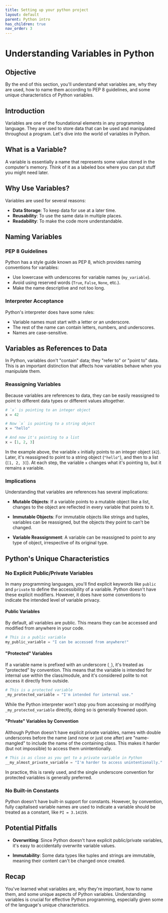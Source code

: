 ```yaml
---
title: Setting up your python project
layout: default
parent: Python intro
has_children: true
nav_order: 3
---
```


# Understanding Variables in Python

## Objective

By the end of this section, you'll understand what variables are, why they are used, how to name them according to PEP 8 guidelines, and some unique characteristics of Python variables.

## Introduction

Variables are one of the foundational elements in any programming language. They are used to store data that can be used and manipulated throughout a program. Let's dive into the world of variables in Python.

## What is a Variable?

A variable is essentially a name that represents some value stored in the computer's memory. Think of it as a labeled box where you can put stuff you might need later.

## Why Use Variables?

Variables are used for several reasons:

- **Data Storage**: To keep data for use at a later time.
- **Reusability**: To use the same data in multiple places.
- **Readability**: To make the code more understandable.

## Naming Variables

### PEP 8 Guidelines

Python has a style guide known as PEP 8, which provides naming conventions for variables:

- Use lowercase with underscores for variable names (`my_variable`).
- Avoid using reserved words (`True`, `False`, `None`, etc.).
- Make the name descriptive and not too long.

### Interpreter Acceptance

Python's interpreter does have some rules:

- Variable names must start with a letter or an underscore.
- The rest of the name can contain letters, numbers, and underscores.
- Names are case-sensitive.


## Variables as References to Data

In Python, variables don't "contain" data; they "refer to" or "point to" data. This is an important distinction that affects how variables behave when you manipulate them. 

### Reassigning Variables

Because variables are references to data, they can be easily reassigned to point to different data types or different values altogether.

```python
# `x` is pointing to an integer object
x = 42

# Now `x` is pointing to a string object
x = "hello"

# And now it's pointing to a list
x = [1, 2, 3]
```

In the example above, the variable `x` initially points to an integer object (`42`). Later, it's reassigned to point to a string object (`"hello"`), and then to a list (`[1, 2, 3]`). At each step, the variable `x` changes what it's pointing to, but it remains a variable.

### Implications

Understanding that variables are references has several implications:

- **Mutable Objects**: If a variable points to a mutable object like a list, changes to the object are reflected in every variable that points to it.
  
- **Immutable Objects**: For immutable objects like strings and tuples, variables can be reassigned, but the objects they point to can't be changed.

- **Variable Reassignment**: A variable can be reassigned to point to any type of object, irrespective of its original type.

## Python's Unique Characteristics

### No Explicit Public/Private Variables

In many programming languages, you'll find explicit keywords like `public` and `private` to define the accessibility of a variable. Python doesn't have these explicit modifiers. However, it does have some conventions to indicate the intended level of variable privacy.

#### Public Variables

By default, all variables are public. This means they can be accessed and modified from anywhere in your code.

```python
# This is a public variable
my_public_variable = "I can be accessed from anywhere!"
```

#### "Protected" Variables

If a variable name is prefixed with an underscore (`_`), it's treated as "protected" by convention. This means that the variable is intended for internal use within the class/module, and it's considered polite to not access it directly from outside.

```python
# This is a protected variable
_my_protected_variable = "I'm intended for internal use."
```

While the Python interpreter won't stop you from accessing or modifying `_my_protected_variable` directly, doing so is generally frowned upon.

#### "Private" Variables by Convention

Although Python doesn't have explicit private variables, names with double underscores before the name (and none or just one after) are "name-mangled" to include the name of the containing class. This makes it harder (but not impossible) to access them unintentionally.

```python
# This is as close as you get to a private variable in Python
__my_almost_private_variable = "I'm harder to access unintentionally."
```

In practice, this is rarely used, and the single underscore convention for protected variables is generally preferred.

### No Built-in Constants

Python doesn't have built-in support for constants. However, by convention, fully capitalised variable names are used to indicate a variable should be treated as a constant, like `PI = 3.14159`.

## Potential Pitfalls

- **Overwriting**: Since Python doesn't have explicit public/private variables, it's easy to accidentally overwrite variable values.
  
- **Immutability**: Some data types like tuples and strings are immutable, meaning their content can't be changed once created.

## Recap

You've learned what variables are, why they're important, how to name them, and some unique aspects of Python variables. Understanding variables is crucial for effective Python programming, especially given some of the language's unique characteristics.
